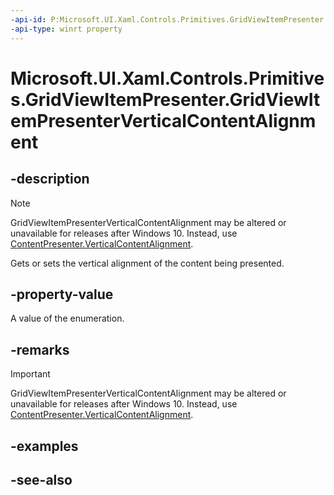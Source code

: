 ```yaml
---
-api-id: P:Microsoft.UI.Xaml.Controls.Primitives.GridViewItemPresenter.GridViewItemPresenterVerticalContentAlignment
-api-type: winrt property
---
```


<!-- Property syntax
public Windows.UI.Xaml.VerticalAlignment GridViewItemPresenterVerticalContentAlignment { get;  set; }
-->

# Microsoft.UI.Xaml.Controls.Primitives.GridViewItemPresenter.GridViewItemPresenterVerticalContentAlignment

## -description
> [!NOTE]
> GridViewItemPresenterVerticalContentAlignment may be altered or unavailable for releases after Windows 10. Instead, use [ContentPresenter.VerticalContentAlignment](../microsoft.ui.xaml.controls/contentpresenter_verticalcontentalignment.md).

Gets or sets the vertical alignment of the content being presented.

## -property-value
A value of the enumeration.

## -remarks
> [!IMPORTANT]
> GridViewItemPresenterVerticalContentAlignment may be altered or unavailable for releases after Windows 10. Instead, use [ContentPresenter.VerticalContentAlignment](../microsoft.ui.xaml.controls/contentpresenter_verticalcontentalignment.md).

## -examples

## -see-also
